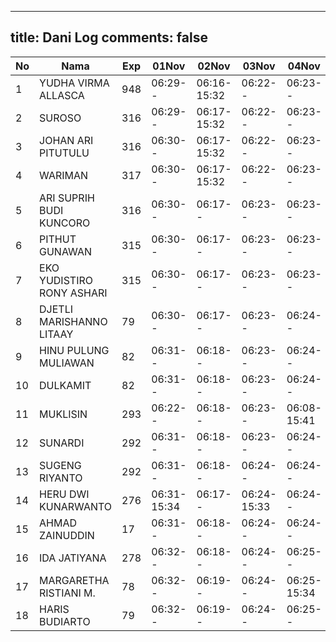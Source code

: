 
---
title: Dani Log
comments: false
---

| No | Nama | Exp | 01Nov | 02Nov | 03Nov | 04Nov | 07Nov | 08Nov | 09Nov | 10Nov |
|-----|-----|-----|-----|-----|-----|-----|-----|-----|-----|-----|
| 1 | YUDHA VIRMA ALLASCA | 948 | 06:29-- | 06:16-15:32 | 06:22-- | 06:23-- | 06:15-- | --- | 08:02-- | 06:23-- |
| 2 | SUROSO | 316 | 06:29-- | 06:17-15:32 | 06:22-- | 06:23-- | 06:15-- | --- | --- | 06:23-- |
| 3 | JOHAN ARI PITUTULU | 316 | 06:30-- | 06:17-15:32 | 06:22-- | 06:23-- | 06:15-- | --- | --- | 06:23-- |
| 4 | WARIMAN | 317 | 06:30-- | 06:17-15:32 | 06:22-- | 06:23-- | 06:15-- | --- | 15:15-- | 06:23-- |
| 5 | ARI SUPRIH BUDI KUNCORO | 316 | 06:30-- | 06:17-- | 06:23-- | 06:23-- | 06:16-- | --- | --- | 06:24-- |
| 6 | PITHUT GUNAWAN | 315 | 06:30-- | 06:17-- | 06:23-- | 06:23-- | 06:16-- | --- | --- | 06:24-- |
| 7 | EKO YUDISTIRO RONY ASHARI | 315 | 06:30-- | 06:17-- | 06:23-- | 06:23-- | 06:16-- | --- | --- | 06:24-- |
| 8 | DJETLI MARISHANNO LITAAY | 79 | 06:30-- | 06:17-- | 06:23-- | 06:24-- | 06:16-- | --- | --- | 06:24-- |
| 9 | HINU PULUNG MULIAWAN | 82 | 06:31-- | 06:18-- | 06:23-- | 06:24-- | 06:16-- | --- | --- | 06:24-- |
| 10 | DULKAMIT | 82 | 06:31-- | 06:18-- | 06:23-- | 06:24-- | 06:16-- | --- | 07:51-- | 06:24-- |
| 11 | MUKLISIN | 293 | 06:22-- | 06:18-- | 06:23-- | 06:08-15:41 | 06:13-- | --- | 07:43-- | 06:24-- |
| 12 | SUNARDI | 292 | 06:31-- | 06:18-- | 06:23-- | 06:24-- | 06:16-- | --- | --- | 06:24-- |
| 13 | SUGENG RIYANTO | 292 | 06:31-- | 06:18-- | 06:24-- | 06:24-- | 06:17-- | --- | --- | 06:25-- |
| 14 | HERU DWI KUNARWANTO | 276 | 06:31-15:34 | 06:17-- | 06:24-15:33 | 06:24-- | 06:17-- | --- | 10:53-- | 06:21-15:32 |
| 15 | AHMAD ZAINUDDIN | 17 | 06:31-- | 06:18-- | 06:24-- | 06:24-- | 06:17-- | --- | --- | 06:25-- |
| 16 | IDA JATIYANA | 278 | 06:32-- | 06:18-- | 06:24-- | 06:25-- | 06:17-- | --- | 07:44-- | 06:25-- |
| 17 | MARGARETHA RISTIANI M. | 78 | 06:32-- | 06:19-- | 06:24-- | 06:25-15:34 | 06:17-15:34 | --- | 09:09-- | 06:25-- |
| 18 | HARIS BUDIARTO | 79 | 06:32-- | 06:19-- | 06:24-- | 06:25-- | 06:17-- | --- | 07:53-- | 06:25-- |

